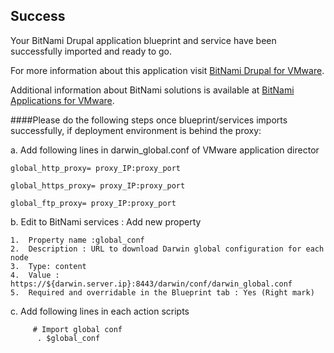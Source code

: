 [BitNami Applications for VMware]: http://bitnami.org/vmware "BitNami Applications for VMware"
[BitNami Drupal for VMware]: http://bitnami.org/vmware/drupal "BitNami Drupal for VMware"


## Success
Your BitNami Drupal application blueprint and service have been successfully imported and ready to go.

For more information about this application visit [BitNami Drupal for VMware].

Additional information about BitNami solutions is available at [BitNami Applications for VMware].


####Please do the following steps once blueprint/services imports successfully, if deployment environment is behind the proxy:

a.	Add following lines in darwin_global.conf of VMware application director 

  	global_http_proxy= proxy_IP:proxy_port
  
  	global_https_proxy= proxy_IP:proxy_port
  
  	global_ftp_proxy= proxy_IP:proxy_port

b.	Edit to BitNami services : Add new property 

  	1.	Property name :global_conf   
  	2.	Description : URL to download Darwin global configuration for each node  
  	3.	Type: content    	
  	4.	Value : https://${darwin.server.ip}:8443/darwin/conf/darwin_global.conf  	
  	5.	Required and overridable in the Blueprint tab : Yes (Right mark)

c.	Add following lines in each action scripts

 		 # Import global conf   
  		  . $global_conf

